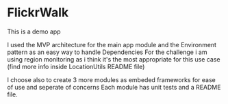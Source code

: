 # FlickrWalk

This is a demo app

I used the MVP architecture for the main app module and the Environment pattern as an easy way to handle Dependencies
For the challenge i am using region monitoring as i think it's the most appropriate for this use case (find more info inside LocationUtils README file)

I choose also to create 3 more modules as embeded frameworks for ease of use and seperate of concerns
Each module has unit tests and a README file.
